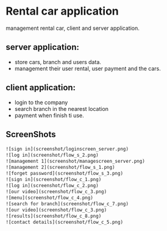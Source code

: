 
# Rental car application

management rental car, client and server application.
	
## server application:
* store cars, branch and users data.
* management their user rental, user payment and the cars.
			
## client application:
* login to the company
* search branch in the nearest location
* payment when finish ti use.
		
## ScreenShots
	![sign in](screenshot/loginscreen_server.png)
	![log in](screenshot/flow_s_2.png)
	![management 1](screenshot/managescreen_server.png)
	![management 2](screenshot/flow_s_1.png)
	![forget password](screenshot/flow_s_3.png)
	![sign in](screenshot/flow_c_1.png)
	![log in](screenshot/flow_c_2.png)
	![our video](screenshot/flow_c_3.png)
	![menu](screenshot/flow_c_4.png)
	![search for branch](screenshot/flow_c_7.png)
	![our video](screenshot/flow_c_3.png)
	![results](screenshot/flow_c_8.png)
	![contact details](screenshot/flow_c_5.png)



	

	
	
	
	